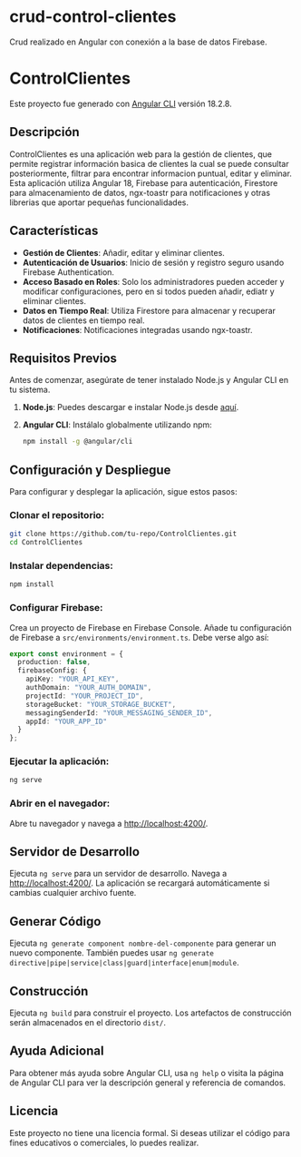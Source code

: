 # crud-control-clientes
Crud realizado en Angular con conexión a la base de datos Firebase.

# ControlClientes

Este proyecto fue generado con [Angular CLI](https://github.com/angular/angular-cli) versión 18.2.8.

## Descripción

ControlClientes es una aplicación web para la gestión de clientes, que permite registrar información basica de clientes la cual se puede consultar posteriormente, filtrar para encontrar informacion puntual, editar y eliminar. Esta aplicación utiliza Angular 18, Firebase para autenticación, Firestore para almacenamiento de datos, ngx-toastr para notificaciones y otras librerias que aportar pequeñas funcionalidades.

## Características

- **Gestión de Clientes**: Añadir, editar y eliminar clientes.
- **Autenticación de Usuarios**: Inicio de sesión y registro seguro usando Firebase Authentication.
- **Acceso Basado en Roles**: Solo los administradores pueden acceder y modificar configuraciones, pero en si todos pueden añadir, ediatr y eliminar clientes.
- **Datos en Tiempo Real**: Utiliza Firestore para almacenar y recuperar datos de clientes en tiempo real.
- **Notificaciones**: Notificaciones integradas usando ngx-toastr.

## Requisitos Previos

Antes de comenzar, asegúrate de tener instalado Node.js y Angular CLI en tu sistema.

1. **Node.js**: Puedes descargar e instalar Node.js desde [aquí](https://nodejs.org/).
2. **Angular CLI**: Instálalo globalmente utilizando npm:

   ```bash
   npm install -g @angular/cli
   ```

## Configuración y Despliegue

Para configurar y desplegar la aplicación, sigue estos pasos:

### Clonar el repositorio:
```bash
git clone https://github.com/tu-repo/ControlClientes.git
cd ControlClientes
```

### Instalar dependencias:
```bash
npm install
```

### Configurar Firebase:
Crea un proyecto de Firebase en Firebase Console. Añade tu configuración de Firebase a `src/environments/environment.ts`. Debe verse algo así:

```typescript
export const environment = {
  production: false,
  firebaseConfig: {
    apiKey: "YOUR_API_KEY",
    authDomain: "YOUR_AUTH_DOMAIN",
    projectId: "YOUR_PROJECT_ID",
    storageBucket: "YOUR_STORAGE_BUCKET",
    messagingSenderId: "YOUR_MESSAGING_SENDER_ID",
    appId: "YOUR_APP_ID"
  }
};
```

### Ejecutar la aplicación:
```bash
ng serve
```

### Abrir en el navegador:
Abre tu navegador y navega a [http://localhost:4200/](http://localhost:4200/).

## Servidor de Desarrollo
Ejecuta `ng serve` para un servidor de desarrollo. Navega a [http://localhost:4200/](http://localhost:4200/). La aplicación se recargará automáticamente si cambias cualquier archivo fuente.

## Generar Código
Ejecuta `ng generate component nombre-del-componente` para generar un nuevo componente. También puedes usar `ng generate directive|pipe|service|class|guard|interface|enum|module`.

## Construcción
Ejecuta `ng build` para construir el proyecto. Los artefactos de construcción serán almacenados en el directorio `dist/`.

## Ayuda Adicional
Para obtener más ayuda sobre Angular CLI, usa `ng help` o visita la página de Angular CLI para ver la descripción general y referencia de comandos.

## Licencia
Este proyecto no tiene una licencia formal. Si deseas utilizar el código para fines educativos o comerciales, lo puedes realizar. 


